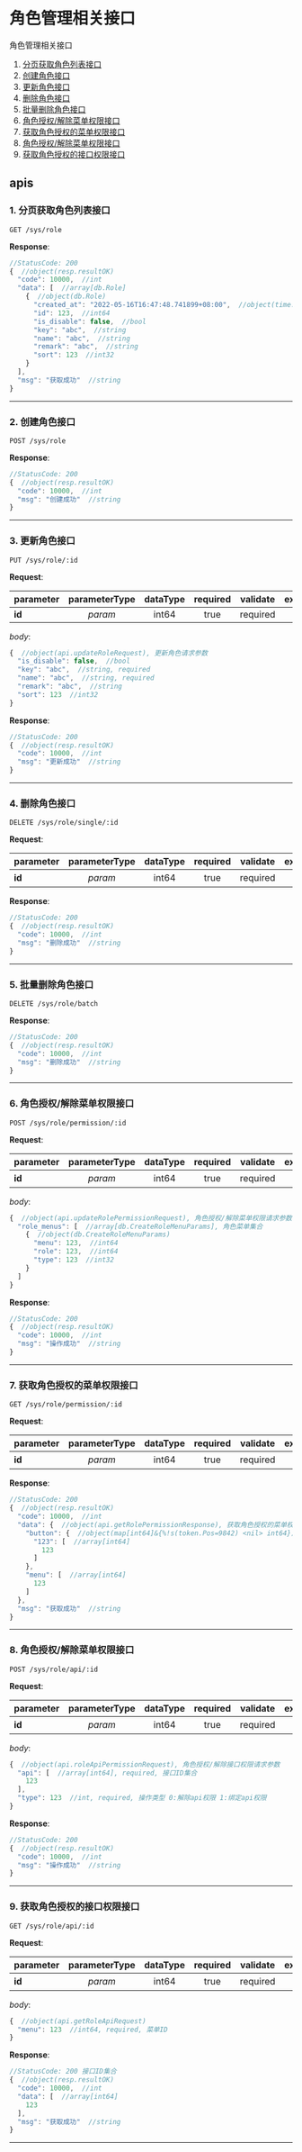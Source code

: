 # 角色管理相关接口

角色管理相关接口

1. [分页获取角色列表接口](#1-分页获取角色列表接口)
2. [创建角色接口](#2-创建角色接口)
3. [更新角色接口](#3-更新角色接口)
4. [删除角色接口](#4-删除角色接口)
5. [批量删除角色接口](#5-批量删除角色接口)
6. [角色授权/解除菜单权限接口](#6-角色授权/解除菜单权限接口)
7. [获取角色授权的菜单权限接口](#7-获取角色授权的菜单权限接口)
8. [角色授权/解除菜单权限接口](#8-角色授权/解除菜单权限接口)
9. [获取角色授权的接口权限接口](#9-获取角色授权的接口权限接口)

## apis

### 1. 分页获取角色列表接口

```text
GET /sys/role
```

__Response__:

```javascript
//StatusCode: 200 
{  //object(resp.resultOK)
  "code": 10000,  //int
  "data": [  //array[db.Role]
    {  //object(db.Role)
      "created_at": "2022-05-16T16:47:48.741899+08:00",  //object(time.Time)
      "id": 123,  //int64
      "is_disable": false,  //bool
      "key": "abc",  //string
      "name": "abc",  //string
      "remark": "abc",  //string
      "sort": 123  //int32
    }
  ],
  "msg": "获取成功"  //string
}
```

---

### 2. 创建角色接口

```text
POST /sys/role
```

__Response__:

```javascript
//StatusCode: 200 
{  //object(resp.resultOK)
  "code": 10000,  //int
  "msg": "创建成功"  //string
}
```

---

### 3. 更新角色接口

```text
PUT /sys/role/:id
```

__Request__:

parameter|parameterType|dataType|required|validate|example|description
--|:-:|:-:|:-:|--|--|--
__id__|_param_|int64|true|required||

_body_:

```javascript
{  //object(api.updateRoleRequest), 更新角色请求参数
  "is_disable": false,  //bool
  "key": "abc",  //string, required
  "name": "abc",  //string, required
  "remark": "abc",  //string
  "sort": 123  //int32
}
```

__Response__:

```javascript
//StatusCode: 200 
{  //object(resp.resultOK)
  "code": 10000,  //int
  "msg": "更新成功"  //string
}
```

---

### 4. 删除角色接口

```text
DELETE /sys/role/single/:id
```

__Request__:

parameter|parameterType|dataType|required|validate|example|description
--|:-:|:-:|:-:|--|--|--
__id__|_param_|int64|true|required||主键ID

__Response__:

```javascript
//StatusCode: 200 
{  //object(resp.resultOK)
  "code": 10000,  //int
  "msg": "删除成功"  //string
}
```

---

### 5. 批量删除角色接口

```text
DELETE /sys/role/batch
```

__Response__:

```javascript
//StatusCode: 200 
{  //object(resp.resultOK)
  "code": 10000,  //int
  "msg": "删除成功"  //string
}
```

---

### 6. 角色授权/解除菜单权限接口

```text
POST /sys/role/permission/:id
```

__Request__:

parameter|parameterType|dataType|required|validate|example|description
--|:-:|:-:|:-:|--|--|--
__id__|_param_|int64|true|required||角色ID

_body_:

```javascript
{  //object(api.updateRolePermissionRequest), 角色授权/解除菜单权限请求参数
  "role_menus": [  //array[db.CreateRoleMenuParams], 角色菜单集合
    {  //object(db.CreateRoleMenuParams)
      "menu": 123,  //int64
      "role": 123,  //int64
      "type": 123  //int32
    }
  ]
}
```

__Response__:

```javascript
//StatusCode: 200 
{  //object(resp.resultOK)
  "code": 10000,  //int
  "msg": "操作成功"  //string
}
```

---

### 7. 获取角色授权的菜单权限接口

```text
GET /sys/role/permission/:id
```

__Request__:

parameter|parameterType|dataType|required|validate|example|description
--|:-:|:-:|:-:|--|--|--
__id__|_param_|int64|true|required||角色ID

__Response__:

```javascript
//StatusCode: 200 
{  //object(resp.resultOK)
  "code": 10000,  //int
  "data": {  //object(api.getRolePermissionResponse), 获取角色授权的菜单权限
    "button": {  //object(map[int64]&{%!s(token.Pos=9842) <nil> int64})
      "123": [  //array[int64]
        123
      ]
    },
    "menu": [  //array[int64]
      123
    ]
  },
  "msg": "获取成功"  //string
}
```

---

### 8. 角色授权/解除菜单权限接口

```text
POST /sys/role/api/:id
```

__Request__:

parameter|parameterType|dataType|required|validate|example|description
--|:-:|:-:|:-:|--|--|--
__id__|_param_|int64|true|required||角色ID

_body_:

```javascript
{  //object(api.roleApiPermissionRequest), 角色授权/解除接口权限请求参数
  "api": [  //array[int64], required, 接口ID集合
    123
  ],
  "type": 123  //int, required, 操作类型 0:解除api权限 1:绑定api权限
}
```

__Response__:

```javascript
//StatusCode: 200 
{  //object(resp.resultOK)
  "code": 10000,  //int
  "msg": "操作成功"  //string
}
```

---

### 9. 获取角色授权的接口权限接口

```text
GET /sys/role/api/:id
```

__Request__:

parameter|parameterType|dataType|required|validate|example|description
--|:-:|:-:|:-:|--|--|--
__id__|_param_|int64|true|required||角色ID

_body_:

```javascript
{  //object(api.getRoleApiRequest)
  "menu": 123  //int64, required, 菜单ID
}
```

__Response__:

```javascript
//StatusCode: 200 接口ID集合
{  //object(resp.resultOK)
  "code": 10000,  //int
  "data": [  //array[int64]
    123
  ],
  "msg": "获取成功"  //string
}
```

---
